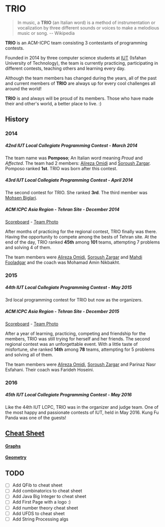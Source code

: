 # TRIO

> In music, a **TRIO** (an Italian word) is a method of instrumentation or vocalization by three different sounds or voices to make a melodious music or song. -- Wikipedia

**TRIO** is an ACM-ICPC team consisting 3 contestants of programming contests.

Founded in 2014 by three computer science students at [IUT](http://iut.ac.ir) (Isfahan University of Technology), the team is currently practicing, participating in different contests, teaching others and learning every day.

Although the team members has changed during the years, all of the past and current members of **TRIO** are always up for every cool challenges all around the world!

**TRIO** is and always will be proud of its members. Those who have made their and other's world, a better place to live. :)


## History

### 2014

##### 42nd IUT Local Collegiate Programming Contest - March 2014
The team name was **Pomposo**; An Italian word meaning *Proud* and *Affected*. The team had 2 members: [Alireza Omidi](https://github.com/alirezaomidi) and [Soroush Zargar](https://github.com/soroushzargar). Pomposo ranked **1st**. TRIO was born after this contest.

##### 43rd IUT Local Collegiate Programming Contest - April 2014
The second contest for TRIO. She ranked **3rd**. The third member was [Mohsen Biglari](https://github.com/mohsenbiglari).


##### ACM ICPC Asia Region - Tehran Site - December 2014
[Scoreboard](http://icpc.sharif.edu/acmicpc14/scoreboard/) -
[Team Photo](http://icpc.sharif.edu/acmicpc14/photos/Teams/target58.html)

After months of practicing for the regional contest, TRIO finally was there. Having the opportunity to compete among the bests of Tehran site. At the end of the day, TRIO ranked **45th** among **101** teams, attempting 7 problems and solving 4 of them.

The team members were [Alireza Omidi](https://github.com/alirezaomidi), [Soroush Zargar](https://github.com/soroushzargar) and [Mahdi Fooladgar](https://github.com/professormahi) and the coach was Mohamad Amin Nikbakht.

### 2015

##### 44th IUT Local Collegiate Programming Contest - May 2015
3rd local programming contest for TRIO but now as the organizers.

##### ACM ICPC Asia Region - Tehran Site - December 2015
[Scoreboard](http://icpc.sharif.edu/acmicpc15/scoreboard/) -
[Team Photo](http://archive.acmwiki.ir/2015/photos/Teams/target59.html)

After a year of learning, practicing, competing and friendship for the members, TRIO was still trying for herself and her friends. The second regional contest was an unforgettable event. With a little taste of misfortune, she ranked **14th** among **78** teams, attempting for 5 problems and solving all of them.

The team members were [Alireza Omidi](https://github.com/alirezaomidi), [Soroush Zargar](https://github.com/soroushzargar) and Parinaz Nasr Esfahani. Their coach was Farideh Hoseini.

### 2016

##### 45th IUT Local Collegiate Programming Contest - May 2016
Like the 44th IUT LCPC, TRIO was in the organizer and judge team. One of the most happy and passionate contests of IUT, held in May 2016. Kung Fu Panda was one of the guests!


## [Cheat Sheet](cheat-sheet)

#### [Graphs](cheat-sheet/graph)

#### [Geometry](cheat-sheet/geometry)


## TODO

- [ ] Add QFib to cheat sheet
- [ ] Add combinatorics to cheat sheet
- [ ] Add Java Big Integer to cheat sheet
- [ ] Add First Page with a logo :)
- [ ] Add number theory cheat sheet
- [ ] Add UFDS to cheat sheet
- [ ] Add String Processing algs
